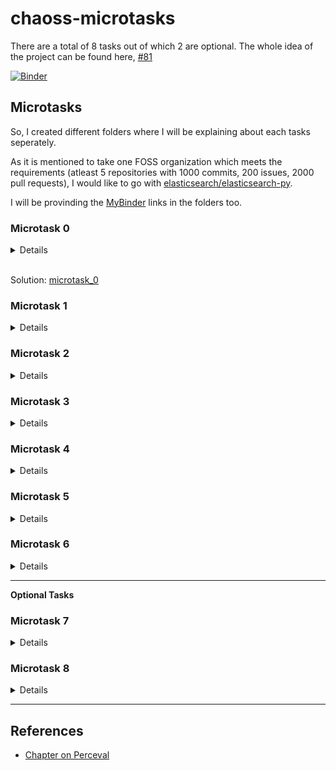 # chaoss-microtasks

There are a total of 8 tasks out of which 2 are optional. The whole idea of the project can be found here, [#81](https://github.com/chaoss/wg-gmd/issues/81)

[![Binder](https://mybinder.org/badge_logo.svg)](https://mybinder.org/v2/gh/vchrombie/chaoss-microtasks/master)

## Microtasks

So, I created different folders where I will be explaining about each tasks seperately.

As it is mentioned to take one FOSS organization which meets the requirements (atleast 5 repositories with 1000 commits, 200 issues, 2000 pull requests), I would like to go with [elasticsearch/elasticsearch-py](https://github.com/elasticsearch/elasticsearch-py).

I will be provinding the [MyBinder](https://mybinder.org/) links in the folders too.

### Microtask 0
<details>
<summary>Details</summary>
</br>
Use this <a href="https://github.com/chaoss/wg-gmd/blob/master/implementations/Code_Changes-Git.ipynb">notebook implementing the Code_Changes metric</a> (<a href="https://mybinder.org/v2/gh/chaoss/wg-gmd/master?filepath=implementations/Code_Changes-Git.ipynb">see it in MyBinder</a>) as an example of how to collect the data, producing a single JSON file per data source, with all items (commits, issues,  pull/merge requests) in it. Produce one notebook per data source (git, GitHub/GitLab issues, GitHub pull requests / GitLab merge requests) showing a summary of the contents of that file (number of items in it, and number of different identities in it counting authors/committers for git, submitters for issues and pull/merge requests). This microtask is mandatory, to show that you can retrieve data and produde a notebook showing it. In each notebook, include also the list of repositories retrieved, and the date of retrieval, using data available in the JSON file.
</details>
</br>

Solution: [microtask_0](microtask_0/)

### Microtask 1
<details>
<summary>Details</summary>
</br>
Produce a notebook showing (and producing) a list with the activity per quarter: number of new committers, submitters of issues, and submitters of pull/merge requests, number of items (commits, issues, pull/merge requests), number of repositories with new items (all of this per quarter) as a table and as a CSV file. Use plain Python3 (eg, no Pandas) for this.
</details>


### Microtask 2
<details>
<summary>Details</summary>
</br>
Like Microtask 1, but now using <a href="http://pandas.pydata.org/">Pandas</a>.
</details>


### Microtask 3
<details>
<summary>Details</summary>
</br>
Produce a notebook with charts showing the distribution of time-to-close for issues already closed, and opened during the last year, for each of the repositories analyzed, and for all of them together. Use Pandas for this, and the Python charting library of your choice (as long as it is a FOSS module).
</details>


### Microtask 4
<details>
<summary>Details</summary>
</br>
Produce a listing of repositories, as a table and as CSV file, with the number of commits authored, issues opened, and pull/merge requests opened, during the last three months, ordered by the total number (commits plus issues plus pull requests). Use plain Python3 (eg, no Pandas) for this.
</details>


### Microtask 5
<details>
<summary>Details</summary>
</br>
Like Microtask 4, but now using <a href="http://pandas.pydata.org/">Pandas</a>.
</details>


### Microtask 6
<details>
<summary>Details</summary>
</br>
Perform any other analysis you may find interesting, based on the Perceval data you collected.
</details>

----

**Optional Tasks**

### Microtask 7

<details>
<summary>Details</summary>
</br>
Produce a pull request for any of the GrimoireLab tools, and try to follow instructions until it gets accepted. Try do do something simple that you consider useful, not necessarily fix to the code: improvement of comments, documentation or testing will usually be easier to get accepted, and very useful for the project. Please, avoid just producing a random pull request just to have another microtask: the objective is not that you get one more microtask done, but that you understand how to interact with developers in the project contributing with something that could be useful).
</details>


### Microtask 8
<details>
<summary>Details</summary>
</br>
Like Microtask 7, but for the GMD working group. You may try to fix some error (even grammatical) in the description of a metric, improve the description of a focus area, fix or improve a reference implementation, or even produce a new reference implementation proposal. As in the previous microtask, the goal is not that your contribution is accepted (which of course would be great), or that you just complete yet another microtask, but that you interact with the working group, and you understand its context and procedures.
</details>

----

## References
- [Chapter on Perceval](https://chaoss.github.io/grimoirelab-tutorial/perceval/intro.html)
